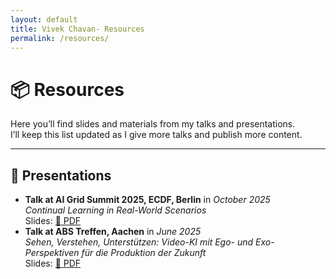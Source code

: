 ```yaml
---
layout: default
title: Vivek Chavan- Resources
permalink: /resources/
---
```


# 📦 Resources

Here you’ll find slides and materials from my talks and presentations.  
I’ll keep this list updated as I give more talks and publish more content.

---

## 🎤 Presentations

<ul class="spacious-list">
  <li>
    <strong>Talk at AI Grid Summit 2025, ECDF, Berlin</strong> in <em>October 2025</em><br />
    <em>Continual Learning in Real-World Scenarios</em><br />
    Slides: <a href="{{'/assets/AI_Grid_Summit_2025_Continual_Learning.pdf' | relative_url }}" target="_blank" rel="noopener">📑 PDF</a>
  </li>
  
  <li>
    <strong>Talk at ABS Treffen, Aachen</strong> in <em>June 2025</em><br />
    <em>Sehen, Verstehen, Unterstützen: Video-KI mit Ego- und Exo-Perspektiven für die Produktion der Zukunft</em><br />
    Slides: <a href="{{'/assets/Video-KI_f%C3%BCr_die_Produktion_der_Zukunft_IPK_Vivek.pdf' | relative_url }}" target="_blank" rel="noopener">📑 PDF</a>
  </li>
</ul>
